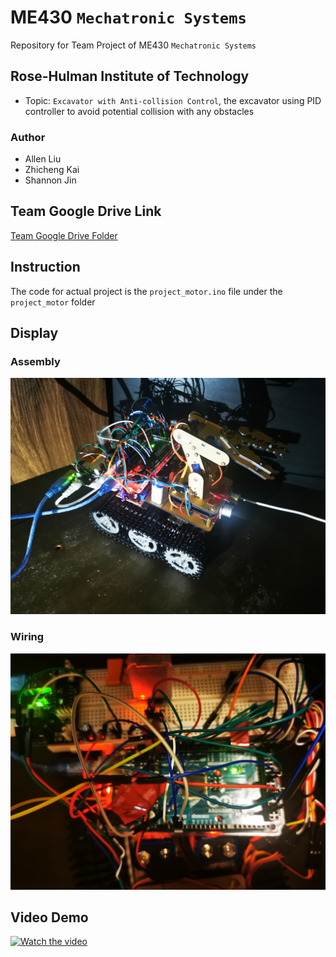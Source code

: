 # ME430 `Mechatronic Systems`
Repository for Team Project of ME430 `Mechatronic Systems`
## Rose-Hulman Institute of Technology
 - Topic: `Excavator with Anti-collision Control`, the excavator using PID controller to avoid potential collision with any obstacles
### Author
 - Allen Liu
 - Zhicheng Kai
 - Shannon Jin
 ## Team Google Drive Link
 [Team Google Drive Folder](https://drive.google.com/drive/folders/1gOOvGnefZ6KSsOD7Iz33mTfya7JrbwNx?usp=sharing)
 ## Instruction
 The code for actual project is the `project_motor.ino` file under the `project_motor` folder
 ## Display
 ### Assembly
 ![Assembly](./WeChat_Image_20200820022800.jpg?raw=true)
 ### Wiring
 ![Wiring](./WeChat_Image_20200820024227.jpg?raw=true)
 ## Video Demo
 [![Watch the video](https://img.youtube.com/vi/ZJTy7pAlewo/maxresdefault.jpg)](https://youtu.be/ZJTy7pAlewo)
